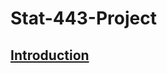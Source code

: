 # Stat-443-Project

## [Introduction](https://docs.google.com/document/d/1rgp1eXqbazhuiHMVWYs4lUz5CcCC-3WnqOC-b6eynNE/edit)
